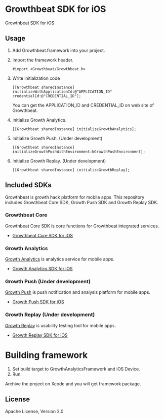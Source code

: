 # Growthbeat SDK for iOS

Growthbeat SDK for iOS

## Usage

1. Add Growthbeat.framework into your project. 

1. Import the framework header.

	```objc
	#import <Growthbeat/Growthbeat.h>
	```

1. Write initialization code

	```objc
	[[Growthbeat sharedInstance] initializeWithApplicationId:@"APPLICATION_ID" credentialId:@"CREDENTIAL_ID"];
	```

	You can get the APPLICATION_ID and CREDENTIAL_ID on web site of Growthbeat. 

1. Initialize Growth Analytics.

	```objc
	[[Growthbeat sharedInstance] initializeGrowthAnalytics];
	```

1. Initialize Growth Push. (Under development)

	```objc
	[[Growthbeat sharedInstance] initializeGrowthPushWithEnvironment:kGrowthPushEnvironment];
	```

1. Initialize Growth Replay. (Under development)

	```objc
	[[Growthbeat sharedInstance] initializeGrowthReplay];
	```

## Included SDKs

Growthbeat is growth hack platform for mobile apps. This repository includes Growthbeat Core SDK, Growth Push SDK and Growth Replay SDK.

### Growthbeat Core

Growthbeat Core SDK is core functions for Growthbeat integrated services.

* [Growthbeat Core SDK for iOS](https://github.com/SIROK/growthbeat-core-ios/)

### Growth Analytics

[Growth Analytics](https://analytics.growthbeat.com/) is analytics service for mobile apps.

* [Growth Analytics SDK for iOS](https://github.com/SIROK/growthanalytics-ios)

### Growth Push (Under development)

[Growth Push](https://growthpush.com/) is push notification and analysis platform for mobile apps.

* [Growth Push SDK for iOS](https://github.com/SIROK/growthpush-ios)

### Growth Replay (Under development)

[Growth Replay](https://growthreplay.com/) is usability testing tool for mobile apps.

* [Growth Replay SDK for iOS](https://github.com/SIROK/growthreplay-ios)

# Building framework

1. Set build target to GrowthAnalyticsFramework and iOS Device.
1. Run.

Archive the project on Xcode and you will get framework package.

## License

Apache License, Version 2.0
